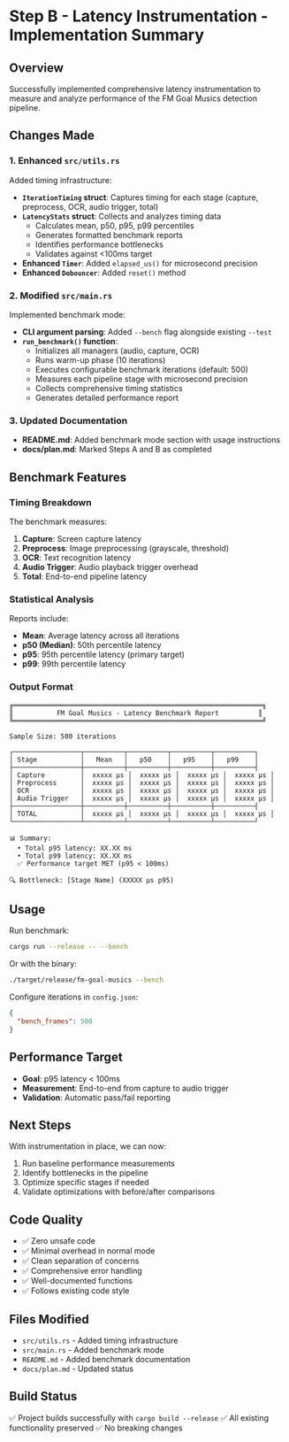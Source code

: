 # Step B - Latency Instrumentation - Implementation Summary

## Overview
Successfully implemented comprehensive latency instrumentation to measure and analyze performance of the FM Goal Musics detection pipeline.

## Changes Made

### 1. Enhanced `src/utils.rs`
Added timing infrastructure:
- **`IterationTiming` struct**: Captures timing for each stage (capture, preprocess, OCR, audio trigger, total)
- **`LatencyStats` struct**: Collects and analyzes timing data
  - Calculates mean, p50, p95, p99 percentiles
  - Generates formatted benchmark reports
  - Identifies performance bottlenecks
  - Validates against <100ms target
- **Enhanced `Timer`**: Added `elapsed_us()` for microsecond precision
- **Enhanced `Debouncer`**: Added `reset()` method

### 2. Modified `src/main.rs`
Implemented benchmark mode:
- **CLI argument parsing**: Added `--bench` flag alongside existing `--test`
- **`run_benchmark()` function**: 
  - Initializes all managers (audio, capture, OCR)
  - Runs warm-up phase (10 iterations)
  - Executes configurable benchmark iterations (default: 500)
  - Measures each pipeline stage with microsecond precision
  - Collects comprehensive timing statistics
  - Generates detailed performance report

### 3. Updated Documentation
- **README.md**: Added benchmark mode section with usage instructions
- **docs/plan.md**: Marked Steps A and B as completed

## Benchmark Features

### Timing Breakdown
The benchmark measures:
1. **Capture**: Screen capture latency
2. **Preprocess**: Image preprocessing (grayscale, threshold)
3. **OCR**: Text recognition latency
4. **Audio Trigger**: Audio playback trigger overhead
5. **Total**: End-to-end pipeline latency

### Statistical Analysis
Reports include:
- **Mean**: Average latency across all iterations
- **p50 (Median)**: 50th percentile latency
- **p95**: 95th percentile latency (primary target)
- **p99**: 99th percentile latency

### Output Format
```
╔═══════════════════════════════════════════════════════════════╗
║           FM Goal Musics - Latency Benchmark Report          ║
╚═══════════════════════════════════════════════════════════════╝

Sample Size: 500 iterations

┌─────────────────┬──────────┬──────────┬──────────┬──────────┐
│ Stage           │   Mean   │   p50    │   p95    │   p99    │
├─────────────────┼──────────┼──────────┼──────────┼──────────┤
│ Capture         │  xxxxx µs │  xxxxx µs │  xxxxx µs │  xxxxx µs │
│ Preprocess      │  xxxxx µs │  xxxxx µs │  xxxxx µs │  xxxxx µs │
│ OCR             │  xxxxx µs │  xxxxx µs │  xxxxx µs │  xxxxx µs │
│ Audio Trigger   │  xxxxx µs │  xxxxx µs │  xxxxx µs │  xxxxx µs │
├─────────────────┼──────────┼──────────┼──────────┼──────────┤
│ TOTAL           │  xxxxx µs │  xxxxx µs │  xxxxx µs │  xxxxx µs │
└─────────────────┴──────────┴──────────┴──────────┴──────────┘

📊 Summary:
  • Total p95 latency: XX.XX ms
  • Total p99 latency: XX.XX ms
  ✅ Performance target MET (p95 < 100ms)

🔍 Bottleneck: [Stage Name] (XXXXX µs p95)
```

## Usage

Run benchmark:
```bash
cargo run --release -- --bench
```

Or with the binary:
```bash
./target/release/fm-goal-musics --bench
```

Configure iterations in `config.json`:
```json
{
  "bench_frames": 500
}
```

## Performance Target
- **Goal**: p95 latency < 100ms
- **Measurement**: End-to-end from capture to audio trigger
- **Validation**: Automatic pass/fail reporting

## Next Steps
With instrumentation in place, we can now:
1. Run baseline performance measurements
2. Identify bottlenecks in the pipeline
3. Optimize specific stages if needed
4. Validate optimizations with before/after comparisons

## Code Quality
- ✅ Zero unsafe code
- ✅ Minimal overhead in normal mode
- ✅ Clean separation of concerns
- ✅ Comprehensive error handling
- ✅ Well-documented functions
- ✅ Follows existing code style

## Files Modified
- `src/utils.rs` - Added timing infrastructure
- `src/main.rs` - Added benchmark mode
- `README.md` - Added benchmark documentation
- `docs/plan.md` - Updated status

## Build Status
✅ Project builds successfully with `cargo build --release`
✅ All existing functionality preserved
✅ No breaking changes
